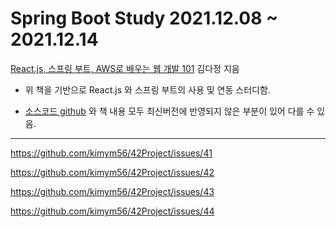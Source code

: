 # Spring Boot Study 2021.12.08 ~ 2021.12.14
[React.js, 스프링 부트, AWS로 배우는 웹 개발 101](http://www.kyobobook.co.kr/product/detailViewKor.laf?ejkGb=KOR&mallGb=KOR&barcode=9791161755656&orderClick=LAV&Kc=) 김다정 지음

- 위 책을 기반으로 React.js 와 스프링 부트의 사용 및 연동 스터디함.

- [소스코드 github](https://github.com/fsoftwareengineer/todo-application) 와 책 내용 모두 최신버전에 반영되지 않은 부분이 있어 다를 수 있음.
---

https://github.com/kimym56/42Project/issues/41

https://github.com/kimym56/42Project/issues/42

https://github.com/kimym56/42Project/issues/43

https://github.com/kimym56/42Project/issues/44
